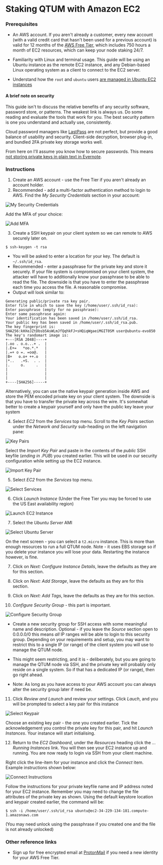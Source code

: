 # Staking QTUM with Amazon EC2

### Prerequisites
* An AWS account. If you aren't already a customer, every new account (with a valid credit card that hasn't been used for a previous account) is valid for 12 months of the [AWS Free Tier](https://aws.amazon.com/free/), which includes 750 hours a month of EC2 resources, which can keep your node staking 24/7.

* Familiarity with Linux and terminal usage. This guide will be using an Ubuntu instance as the remote EC2 instance, and any Debian-based Linux operating system as a client to connect to the EC2 server.

* Understand how the `root` and `ubuntu` users [are managed in Ubuntu EC2 instances](https://alestic.com/2009/04/ubuntu-ec2-sudo-ssh-rsync/)

#### A brief note on security

This guide isn't to discuss the relative benefits of any security software, password store, or patterns. The weakest link is always us. Do some reading and evaluate the tools that work for you. The best security pattern is one you understand and actually use, consistently.

Cloud password managers like [LastPass](https://www.lastpass.com/) are not perfect, but provide a good balance of usability and security. Client-side decryption, browser plug-in, and bundled 2FA private key storage works well.

From here on I'll assume you know how to secure passwords. This means [not storing private keys in plain text in Evernote](https://ethereumworldnews.com/notable-cryptocurrency-influencer-looses-over-1-million-to-hacker/).

### Instructions

1. Create an AWS account - use the Free Tier if you aren't already an account holder.
2. Recommended - add a multi-factor authentication method to login to AWS. Find the _My Security Credentials_ section in your account:

 ![My Security Credentials](images/aws-my-security-essentials.png)

 Add the MFA of your choice:

 ![Add MFA](images/add-virtual-mfa-to-aws-account.png)

3. Create a SSH keypair on your client system so we can remote to AWS securely later on.

 ```
 $ ssh-keygen -t rsa
 ```
 * You will be asked to enter a location for your key. The default is `~/.ssh/id_rsa`.
 * Recommended - enter a passphrase for the private key and store it securely. If your file system is compromised on your client system, the attacker will have to additionally know your passphrase to be able to read the file. The downside is that you have to enter the passphrase each time you access the file. A reasonable compromise.
 * Output will look similar to:

 ```
 Generating public/private rsa key pair.
 Enter file in which to save the key (/home/user/.ssh/id_rsa):
 Enter passphrase (empty for no passphrase):
 Enter same passphrase again:
 Your identification has been saved in /home/user/.ssh/id_rsa.
 Your public key has been saved in /home/user/.ssh/id_rsa.pub.
 The key fingerprint is:
 SHA256:kHXeJZtDbsb5AsWLmJfQqhkFJ+sHQiqWgaeiMGIT0SM user@ubuntu-evo850
 The key's randomart image is:
 +---[RSA 2048]----+
 |.oo . o.o...+ .  |
 |.E+=   *oo.*.*   |
 |.=+ o =. =oo@.   |
 |B+   o.o+ ++.o   |
 |*..   .+S.  . .  |
 |.     o.     .   |
 |                 |
 |                 |
 |                 |
 +----[SHA256]-----+
 ```

 Alternatively, you can use the native keypair generation inside AWS and store the PEM encoded private key on your client system. The downside is that you have to transfer the private key across the wire. It's somewhat better to create a keypair yourself and only have the public key leave your system

4. Select _EC2_ from the _Services_ top menu. Scroll to the _Key Pairs_ section under the _Network and Security_ sub-heading on the left navigation pane:

 ![Key Pairs](./images/key-pairs.png)

 Select the _Import Key Pair_ and paste in the contents of the *public* SSH keyfile (_ending in .PUB_) you created earlier. This will be used in our security configuration while setting up the EC2 instance.

 ![Import Key Pair](./images/import-key-pair.png)

5. Select _EC2_ from the _Services_ top menu.

 ![Select Services](./images/select_ec2.png)

6. Click _Launch Instance_ (Under the Free Tier you may be forced to use the US East availability region)

 ![Launch EC2 Instance](./images/launch-ec2-instance.png)

7. Select the _Ubuntu Server_ AMI

 ![Select Ubuntu Server](./images/ubuntu-server-ami.png)

 On the next screen - you can select a `t2.micro` instance. This is more than enough resources to run a full QTUM node. Note - it uses EBS storage so if you delete your instance you will lose your data. Restarting the instance however, is fine.

7. Click on _Next: Configure Instance Details_, leave the defaults as they are for this section.

8. Click on _Next: Add Storage_, leave the defaults as they are for this section.

9. Click on _Next: Add Tags_, leave the defaults as they are for this section.

10. _Configure Security Group_ - this part is important.

 ![Configure Security Group](./images/configure-security-group.png)

 * Create a new security group for SSH access with some meaningful name and description. Optional - if you leave the _Source_ section open to 0.0.0.0/0 this means _all_ IP ranges will be able to login to this security group. Depending on your requirements and setup, you may want to restrict this to a single IP (or range) of the client system you will use to manage the QTUM node.

 * This might seem restricting, and it is - deliberately, but you are going to manage the QTUM node via SSH, and the private key will probably only reside on a single system. So if that has a dedicated IP (or range), then go right ahead.

 * Note: As long as you have access to your AWS account you can always alter the security group later if need be.

11. Click _Review and Launch_ and review your settings. Click _Lauch_, and you will be prompted to select a key pair for this instance

 ![Select Keypair](./images/select-key-pair.png)

 Choose an existing key pair - the one you created earlier. Tick the acknowledgement you control the private key for this pair, and hit _Launch Instances_. Your instance will start initialising.

12. Return to the _EC2 Dashboard_, under the _Resources_ heading click the _... Running Instances_ link. You will then see your EC2 instance up and running. You are now ready to login via SSH from your client machine.

 Right click the line-item for your instance and click the _Connect_ item. Example instructions shown below:

 ![Connect Instructions](./images/connect-to-your-instance.png)

 Follow the instructions for your private keyfile name and IP address noted for your EC2 instance. Remember you may need to change the file attributes of the private key as shown. Using the default keystore location and keypair created earlier, the command will be:

 `$ ssh -i /home/user/.ssh/id_rsa ubuntu@ec2-34-229-134-181.compute-1.amazonaws.com`

  (You may need unlock using the passphrase if you created one and the file is not already unlocked)










### Other reference links

* Sign up for free encrypted email at [ProtonMail](https://protonmail.com/) if you need a new identity for your AWS Free Tier.
